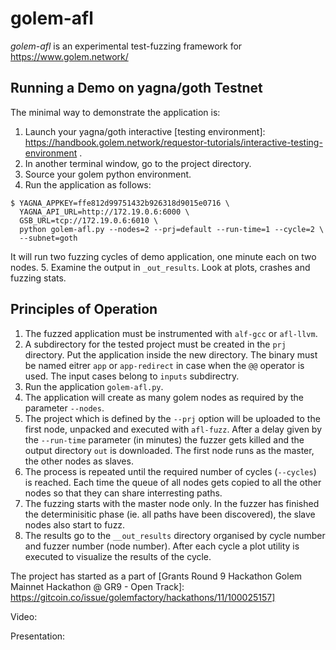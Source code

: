 # golem-afl

*golem-afl* is an experimental test-fuzzing framework for https://www.golem.network/


## Running a Demo on yagna/goth Testnet

The minimal way to demonstrate the application is:

1. Launch your yagna/goth interactive [testing environment]:
   https://handbook.golem.network/requestor-tutorials/interactive-testing-environment
   .
2. In another terminal window, go to the project directory. 
3. Source your golem python environment.
4. Run the application as follows:  
```
$ YAGNA_APPKEY=ffe812d99751432b926318d9015e0716 \
  YAGNA_API_URL=http://172.19.0.6:6000 \
  GSB_URL=tcp://172.19.0.6:6010 \
  python golem-afl.py --nodes=2 --prj=default --run-time=1 --cycle=2 \
  --subnet=goth

```
   It will run two fuzzing cycles of demo application, one minute each on two nodes.
5. Examine the output in `_out_results`. Look at plots, crashes and fuzzing stats. 



## Principles of Operation

1. The fuzzed application must be instrumented with `alf-gcc` or `afl-llvm`.
2. A subdirectory for the tested project must be created in the `prj`
   directory. Put the application inside the new directory. The binary
   must be named eitrer `app` or `app-redirect` in case when the `@@`
   operator is used. The input cases belong to `inputs` subdirectry.   
3. Run the application `golem-afl.py`.
4. The application will create as many golem nodes as required by the parameter `--nodes`.
5. The project which is defined by the `--prj` option will be uploaded
   to the first node, unpacked and executed with `afl-fuzz`. After a
   delay given by the `--run-time` parameter (in minutes) the fuzzer
   gets killed and the output directory `out` is downloaded. The first
   node runs as the master, the other nodes as slaves.
6. The process is repeated until the required number of cycles
   (`--cycles`) is reached. Each time the queue of all nodes gets
   copied to all the other nodes so that they can share interresting
   paths.
7. The fuzzing starts with the master node only. In the fuzzer has
   finished the determinisitic phase (ie. all paths have been
   discovered), the slave nodes also start to fuzz. 
8. The results go to the `__out_results` directory organised by cycle
   number and fuzzer number (node number). After each cycle a plot
   utility is executed to visualize the results of the cycle. 


The project has started as a part of [Grants Round 9 Hackathon
Golem Mainnet Hackathon @ GR9 - Open Track]: https://gitcoin.co/issue/golemfactory/hackathons/11/100025157]

Video:

Presentation: 

